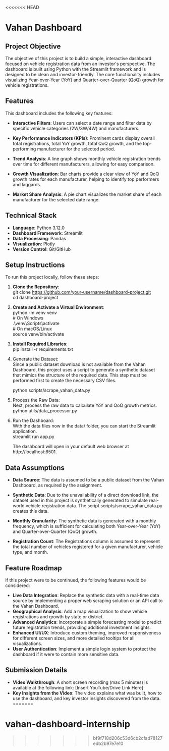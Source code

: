 <<<<<<< HEAD
# **Vahan Dashboard**

## **Project Objective**

The objective of this project is to build a simple, interactive dashboard focused on vehicle registration data from an investor's perspective. The dashboard is built using Python with the Streamlit framework and is designed to be clean and investor-friendly. The core functionality includes visualizing Year-over-Year (YoY) and Quarter-over-Quarter (QoQ) growth for vehicle registrations.

## **Features**

This dashboard includes the following key features:

* **Interactive Filters**: Users can select a date range and filter data by specific vehicle categories (2W/3W/4W) and manufacturers.

* **Key Performance Indicators (KPIs)**: Prominent cards display overall total registrations, total YoY growth, total QoQ growth, and the top-performing manufacturer for the selected period.  
* **Trend Analysis**: A line graph shows monthly vehicle registration trends over time for different manufacturers, allowing for easy comparison.

* **Growth Visualization**: Bar charts provide a clear view of YoY and QoQ growth rates for each manufacturer, helping to identify top performers and laggards.

* **Market Share Analysis**: A pie chart visualizes the market share of each manufacturer for the selected date range.

## **Technical Stack**

* **Language**: Python 3.12.0  
* **Dashboard Framework**: Streamlit  
* **Data Processing**: Pandas  
* **Visualization**: Plotly  
* **Version Control**: Git/GitHub

## **Setup Instructions**

To run this project locally, follow these steps:

1. **Clone the Repository**:  
   git clone https://github.com/your-username/dashboard-project.git  
   cd dashboard-project

2. **Create and Activate a Virtual Environment**:  
   python \-m venv venv  
   \# On Windows  
   .\\venv\\Scripts\\activate  
   \# On macOS/Linux  
   source venv/bin/activate

3. **Install Required Libraries**:  
   pip install \-r requirements.txt

4. Generate the Dataset:  
   Since a public dataset download is not available from the Vahan Dashboard, this project uses a script to generate a synthetic dataset that mimics the structure of the required data. This step must be performed first to create the necessary CSV files.

   python scripts/scrape\_vahan\_data.py

5. Process the Raw Data:  
   Next, process the raw data to calculate YoY and QoQ growth metrics.  
   python utils/data\_processor.py

6. Run the Dashboard:  
   With the data files now in the data/ folder, you can start the Streamlit application.  
   streamlit run app.py

   The dashboard will open in your default web browser at http://localhost:8501.

## **Data Assumptions**

* **Data Source**: The data is assumed to be a public dataset from the Vahan Dashboard, as required by the assignment.

* **Synthetic Data**: Due to the unavailability of a direct download link, the dataset used in this project is synthetically generated to simulate real-world vehicle registration data. The script scripts/scrape\_vahan\_data.py creates this data.  
* **Monthly Granularity**: The synthetic data is generated with a monthly frequency, which is sufficient for calculating both Year-over-Year (YoY) and Quarter-over-Quarter (QoQ) growth.  
* **Registration Count**: The Registrations column is assumed to represent the total number of vehicles registered for a given manufacturer, vehicle type, and month.

## **Feature Roadmap**

If this project were to be continued, the following features would be considered:

* **Live Data Integration**: Replace the synthetic data with a real-time data source by implementing a proper web scraping solution or an API call to the Vahan Dashboard.  
* **Geographical Analysis**: Add a map visualization to show vehicle registrations and growth by state or district.  
* **Advanced Analytics**: Incorporate a simple forecasting model to predict future registration trends, providing additional investment insights.  
* **Enhanced UI/UX**: Introduce custom theming, improved responsiveness for different screen sizes, and more detailed tooltips for all visualizations.  
* **User Authentication**: Implement a simple login system to protect the dashboard if it were to contain more sensitive data.

## **Submission Details**

* **Video Walkthrough**: A short screen recording (max 5 minutes) is available at the following link: \[Insert YouTube/Drive Link Here\]  
* **Key Insights from the Video**: The video explains what was built, how to use the dashboard, and key investor insights discovered from the data.  
=======
# vahan-dashboard-internship
>>>>>>> bf9f718d206c53d6cb2cfad78127edb2b97e7e10
